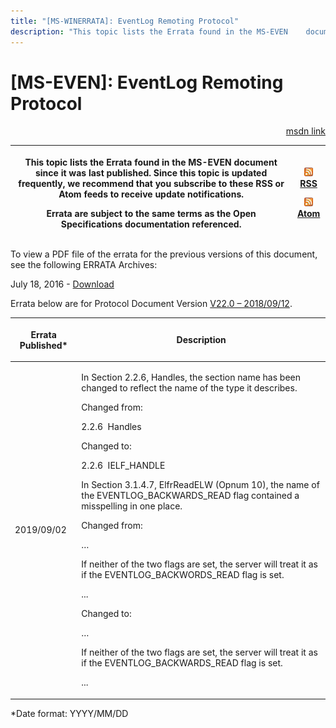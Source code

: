 ```yaml
---
title: "[MS-WINERRATA]: EventLog Remoting Protocol"
description: "This topic lists the Errata found in the MS-EVEN    document since it was last published. Since this topic is updated    frequently, we recommend"
---
```


# [MS-EVEN]: EventLog Remoting Protocol

<p align="right"><a href="https://msdn.microsoft.com/en-us/library/8bdff684-9352-4922-a6e9-06be9e841fa4">msdn link</a></p>
<p> </p>

<table>
 <thead>
  <tr>
   <th>
   <p>This topic lists the Errata found in the MS-EVEN
   document since it was last published. Since this topic is updated
   frequently, we recommend that you subscribe to these RSS or Atom feeds to
   receive update notifications.</p>
   <p>Errata are subject to the same terms as the
   Open Specifications documentation referenced.</p>
   <p> </p>
   </th>
   <th>
   <p><img id="Picture 228" src="ms-winerrata_files/image001.png"><a href="http://blogs.msdn.com/b/protocol_content_errata/rss.aspx">RSS</a> </p>
   <p><img id="Picture 227" src="ms-winerrata_files/image001.png"><a href="http://blogs.msdn.com/b/protocol_content_errata/atom.aspx">Atom</a> </p>
   <p> </p>
   </th>
  </tr>
 </thead>
</table>

<p>To view a PDF file of the errata for the previous versions
of this document, see the following ERRATA Archives:</p>

<p>July 18, 2016 - <a href="http://go.microsoft.com/fwlink/?LinkId=822549">Download</a></p>

<p>Errata below are for Protocol Document Version <a href="https://docs.microsoft.com/en-us/openspecs/windows_protocols/ms-even/55b13664-f739-4e4e-bd8d-04eeda59d09f">V22.0
– 2018/09/12</a>.</p>

<table>
 <thead>
  <tr>
   <th>
   <p>Errata Published*</p>
   </th>
   <th>
   <p>Description</p>
   </th>
  </tr>
 </thead>
 <tr>
  <td>
  <p>2019/09/02</p>
  </td>
  <td>
  <p>In Section 2.2.6, Handles, the section name has
  been changed to reflect the name of the type it describes. </p>
  <p> </p>
  <p>Changed from:</p>
  <p> </p>
  <p> 2.2.6  Handles</p>
  <p> </p>
  <p>Changed to:</p>
  <p> </p>
  <p>2.2.6  IELF_HANDLE</p>
  <p> </p>
  <p>In Section 3.1.4.7, ElfrReadELW (Opnum 10), the name
  of the EVENTLOG_BACKWARDS_READ flag contained a misspelling in one place. </p>
  <p> </p>
  <p>Changed from:</p>
  <p> </p>
  <p>… </p>
  <p> </p>
  <p>If neither of the two flags are set, the server will
  treat it as if the EVENTLOG_BACKWORDS_READ flag is set. </p>
  <p> </p>
  <p>...</p>
  <p> </p>
  <p>Changed to:</p>
  <p> </p>
  <p>… </p>
  <p> </p>
  <p>If neither of the two flags are set, the server will treat
  it as if the EVENTLOG_BACKWARDS_READ flag is set. </p>
  <p> </p>
  <p>...</p>
  <p> </p>
  </td>
 </tr>
</table>

<p>*Date format: YYYY/MM/DD</p>


                